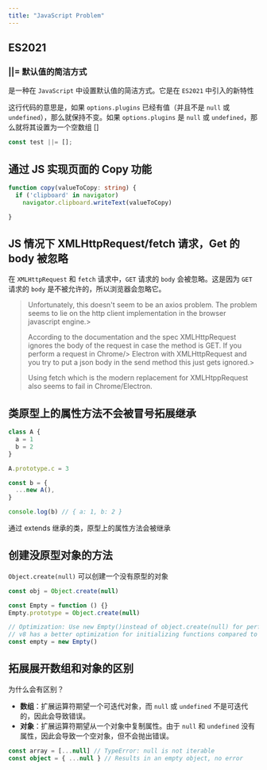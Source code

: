 ```yaml
---
title: "JavaScript Problem"
---
```


## ES2021

### ||= 默认值的简洁方式

是一种在 `JavaScript` 中设置默认值的简洁方式。它是在 `ES2021` 中引入的新特性

这行代码的意思是，如果 `options.plugins` 已经有值（并且不是 `null` 或 `undefined`），那么就保持不变。如果 `options.plugins` 是 `null` 或 `undefined`，那么就将其设置为一个空数组 []

```javascript
const test ||= [];
```

## 通过 JS 实现页面的 Copy 功能

```ts
function copy(valueToCopy: string) {
  if ('clipboard' in navigator)
    navigator.clipboard.writeText(valueToCopy)

}
```

## JS 情况下 XMLHttpRequest/fetch 请求，Get 的 body 被忽略

在 `XMLHttpRequest` 和 `fetch` 请求中，`GET` 请求的 `body` 会被忽略。这是因为 `GET` 请求的 `body` 是不被允许的，所以浏览器会忽略它。

> Unfortunately, this doesn't seem to be an axios problem. The problem seems to lie on the http client implementation in the browser javascript engine.> 
>
> According to the documentation and the spec XMLHttpRequest ignores the body of the request in case the method is GET. If you perform a request in Chrome/> Electron with XMLHttpRequest and you try to put a json body in the send method this just gets ignored.> 
>
> Using fetch which is the modern replacement for XMLHtppRequest also seems to fail in Chrome/Electron.

## 类原型上的属性方法不会被冒号拓展继承

```ts
class A {
  a = 1
  b = 2
}

A.prototype.c = 3

const b = {
  ...new A(),
}

console.log(b) // { a: 1, b: 2 }
```

通过 extends 继承的类，原型上的属性方法会被继承

## 创建没原型对象的方法

`Object.create(null)` 可以创建一个没有原型的对象

```ts
const obj = Object.create(null)

const Empty = function () {}
Empty.prototype = Object.create(null)

// Optimization: Use new Empty()instead of object.create(null) for performance
// v8 has a better optimization for initializing functions compared to Object
const empty = new Empty()
```

## 拓展展开数组和对象的区别

为什么会有区别？

- **数组**：扩展运算符期望一个可迭代对象，而 `null` 或 `undefined` 不是可迭代的，因此会导致错误。
- **对象**：扩展运算符期望从一个对象中复制属性。由于 `null` 和 `undefined` 没有属性，因此会导致一个空对象，但不会抛出错误。

```ts
const array = [...null] // TypeError: null is not iterable
const object = { ...null } // Results in an empty object, no error
```
